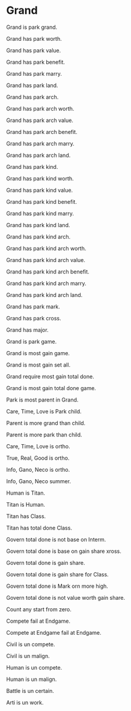 # Grand

Grand is park grand.

Grand has park worth.

Grand has park value.

Grand has park benefit.

Grand has park marry.

Grand has park land.

Grand has park arch.

Grand has park arch worth.

Grand has park arch value.

Grand has park arch benefit.

Grand has park arch marry.

Grand has park arch land.

Grand has park kind.

Grand has park kind worth.

Grand has park kind value.

Grand has park kind benefit.

Grand has park kind marry.

Grand has park kind land.

Grand has park kind arch.

Grand has park kind arch worth.

Grand has park kind arch value.

Grand has park kind arch benefit.

Grand has park kind arch marry.

Grand has park kind arch land.

Grand has park mark.

Grand has park cross.

Grand has major.

Grand is park game.

Grand is most gain game.

Grand is most gain set all.

Grand require most gain total done.

Grand is most gain total done game.

Park is most parent in Grand.

Care, Time, Love is Park child.

Parent is more grand than child.

Parent is more park than child.

Care, Time, Love is ortho.

True, Real, Good is ortho.

Info, Gano, Neco is ortho.

Info, Gano, Neco summer.

Human is Titan.

Titan is Human.

Titan has Class.

Titan has total done Class.

Govern total done is not base on Interm.

Govern total done is base on gain share xross.

Govern total done is gain share.

Govern total done is gain share for Class.

Govern total done is Mark orn more high.

Govern total done is not value worth gain share.

Count any start from zero.

Compete fail at Endgame.

Compete at Endgame fail at Endgame.

Civil is un compete.

Civil is un malign.

Human is un compete.

Human is un malign.

Battle is un certain.

Arti is un work.